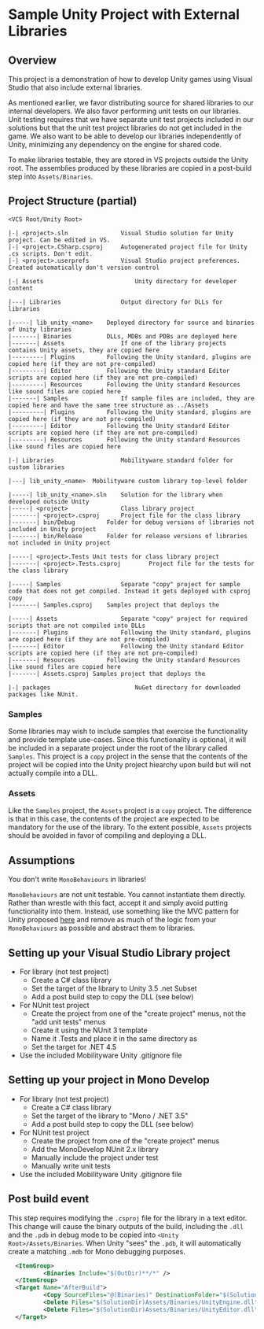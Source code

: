 # Sample Unity Project with External Libraries

## Overview

This project is a demonstration of how to develop Unity games using Visual Studio that also include external libraries.

As mentioned earlier, we favor distributing source for shared libraries to our internal developers. We also favor performing unit tests on our libraries. Unit testing requires that we have separate unit test projects included in our solutions but that the unit test project libraries do not get included in the game. We also want to be able to develop our libraries independently of Unity, minimizing any dependency on the engine for shared code.

To make libraries testable, they are stored in VS projects outside the Unity root. The assemblies produced by these libraries are copied in a post-build step into `Assets/Binaries`.

## Project Structure (partial)

```
<VCS Root/Unity Root>

|-| <project>.sln 				Visual Studio solution for Unity project. Can be edited in VS.
|-| <project>.CSharp.csproj		Autogenerated project file for Unity .cs scripts. Don't edit.
|-| <project>.userprefs			Visual Studio project preferences. Created automatically don't version control

|-| Assets							Unity directory for developer content

|---| Libraries					Output directory for DLLs for libraries

|-----| lib_unity_<name>	Deployed directory for source and binaries of Unity libraries
|-------| Binaries			DLLs, MDBs and PDBs are deployed here
|-------| Assets				If one of the library projects contains Unity assets, they are copied here
|---------| Plugins			Following the Unity standard, plugins are copied here (if they are not pre-compiled)
|---------| Editor			Following the Unity standard Editor scripts are copied here (if they are not pre-compiled)
|---------| Resources		Following the Unity standard Resources like sound files are copied here
|-------| Samples				If sample files are included, they are copied here and have the same tree structure as ../Assets
|---------| Plugins			Following the Unity standard, plugins are copied here (if they are not pre-compiled)
|---------| Editor			Following the Unity standard Editor scripts are copied here (if they are not pre-compiled)
|---------| Resources		Following the Unity standard Resources like sound files are copied here

|-| Libraries 					Mobilityware standard folder for custom libraries

|---| lib_unity_<name>	Mobilityware custom library top-level folder

|-----| lib_unity_<name>.sln	Solution for the library when developed outside Unity
|-----| <project>				Class library project
|-------| <project>.csproj		Project file for the class library
|-------| bin/Debug			Folder for debug versions of libraries not included in Unity project
|-------| bin/Release		Folder for release versions of libraries not included in Unity project

|-----| <project>.Tests Unit tests for class library project
|-------| <project>.Tests.csproj		Project file for the tests for the class library

|-----| Samples					Separate "copy" project for sample code that does not get compiled. Instead it gets deployed with csproj copy
|-------| Samples.csproj	Samples project that deploys the

|-----| Assets					Separate "copy" project for required scripts that are not compiled into DLLs
|-------| Plugins				Following the Unity standard, plugins are copied here (if they are not pre-compiled)
|-------| Editor				Following the Unity standard Editor scripts are copied here (if they are not pre-compiled)
|-------| Resources			Following the Unity standard Resources like sound files are copied here
|-------| Assets.csproj	Samples project that deploys the

|-| packages						NuGet directory for downloaded packages like NUnit. 
```

### Samples

Some libraries may wish to include samples that exercise the functionality and provide template use-cases. Since this functionality is optional, it will be included in a separate project under the root of the library called `Samples`. This project is a `copy` project in the sense that the contents of the project will be copied into the Unity project hiearchy upon build but will not actually compile into a DLL.

### Assets

Like the `Samples` project, the `Assets` project is a `copy` project. The difference is that in this case, the contents of the project are expected to be mandatory for the use of the library. To the extent possible, `Assets` projects should be avoided in favor of compiling and deploying a DLL.

## Assumptions

You don't write `MonoBehaviours` in libraries!

`MonoBehaviours` are not unit testable. You cannot instantiate them directly. Rather than wrestle with this fact, accept it and simply avoid putting functionality into them. Instead, use something like the MVC pattern for Unity proposed [here](http://www.slideshare.net/paytonrules/tdd-in-unity?next_slideshow=1) and remove as much of the logic from your `MonoBehaviours` as possible and abstract them to libraries.

## Setting up your Visual Studio Library project

* For library (not test project) 
	* Create a C# class library
	* Set the target of the library to Unity 3.5 .net Subset
	* Add a post build step to copy the DLL (see below)
* For NUnit test project
	* Create the project from one of the "create project" menus, not the "add unit tests" menus
	* Create it using the NUnit 3 template
	* Name it <project>.Tests and place it in the same directory as <project>
	* Set the target for .NET 4.5
* Use the included Mobilityware Unity .gitignore file

## Setting up your project in Mono Develop

* For library (not test project) 
	* Create a C# class library
	* Set the target of the library to "Mono / .NET 3.5"
	* Add a post build step to copy the DLL (see below)
* For NUnit test project
	* Create the project from one of the "create project" menus
	* Add the MonoDevelop NUnit 2.x library
	* Manually include the project under test
	* Manually write unit tests
* Use the included Mobilityware Unity .gitignore file

## Post build event

This step requires modifying the `.csproj` file for the library in a text editor. This change will cause the binary outputs of the build, including the `.dll` and the `.pdb` in debug mode to be copied into `<Unity Root>/Assets/Binaries`. When Unity "sees" the `.pdb`, it will automatically create a matching `.mdb` for Mono debugging purposes.

```xml
  <ItemGroup>
          <Binaries Include="$(OutDir)**/*" />
  </ItemGroup>
  <Target Name="AfterBuild">
          <Copy SourceFiles="@(Binaries)" DestinationFolder="$(SolutionDir)Assets/Binaries"/>
          <Delete Files="$(SolutionDir)Assets/Binaries/UnityEngine.dll"/>
          <Delete Files="$(SolutionDir)Assets/Binaries/UnityEditor.dll"/>
  </Target>
```
